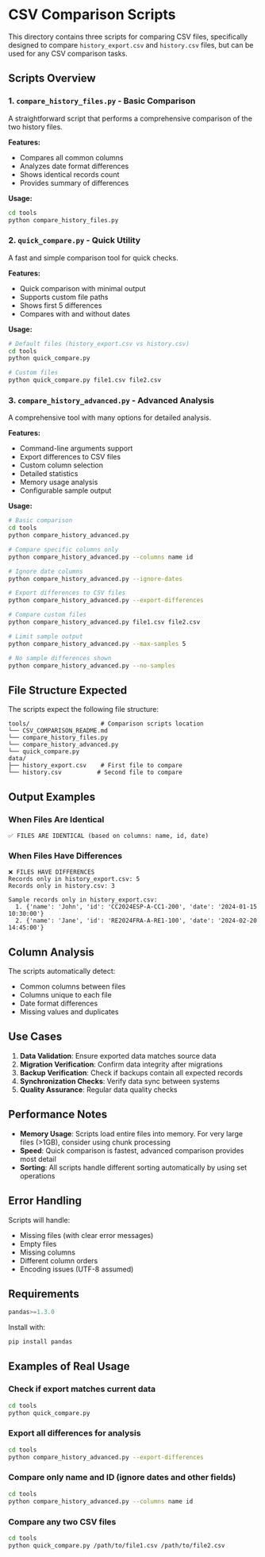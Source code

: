 # CSV Comparison Scripts

This directory contains three scripts for comparing CSV files, specifically designed to compare `history_export.csv` and `history.csv` files, but can be used for any CSV comparison tasks.

## Scripts Overview

### 1. `compare_history_files.py` - Basic Comparison
A straightforward script that performs a comprehensive comparison of the two history files.

**Features:**
- Compares all common columns
- Analyzes date format differences
- Shows identical records count
- Provides summary of differences

**Usage:**
```bash
cd tools
python compare_history_files.py
```

### 2. `quick_compare.py` - Quick Utility
A fast and simple comparison tool for quick checks.

**Features:**
- Quick comparison with minimal output
- Supports custom file paths
- Shows first 5 differences
- Compares with and without dates

**Usage:**
```bash
# Default files (history_export.csv vs history.csv)
cd tools
python quick_compare.py

# Custom files
python quick_compare.py file1.csv file2.csv
```

### 3. `compare_history_advanced.py` - Advanced Analysis
A comprehensive tool with many options for detailed analysis.

**Features:**
- Command-line arguments support
- Export differences to CSV files
- Custom column selection
- Detailed statistics
- Memory usage analysis
- Configurable sample output

**Usage:**
```bash
# Basic comparison
cd tools
python compare_history_advanced.py

# Compare specific columns only
python compare_history_advanced.py --columns name id

# Ignore date columns
python compare_history_advanced.py --ignore-dates

# Export differences to CSV files
python compare_history_advanced.py --export-differences

# Compare custom files
python compare_history_advanced.py file1.csv file2.csv

# Limit sample output
python compare_history_advanced.py --max-samples 5

# No sample differences shown
python compare_history_advanced.py --no-samples
```

## File Structure Expected

The scripts expect the following file structure:
```
tools/                    # Comparison scripts location
└── CSV_COMPARISON_README.md
└── compare_history_files.py
└── compare_history_advanced.py
└── quick_compare.py
data/
├── history_export.csv    # First file to compare
└── history.csv          # Second file to compare
```

## Output Examples

### When Files Are Identical
```
✅ FILES ARE IDENTICAL (based on columns: name, id, date)
```

### When Files Have Differences
```
❌ FILES HAVE DIFFERENCES
Records only in history_export.csv: 5
Records only in history.csv: 3

Sample records only in history_export.csv:
  1. {'name': 'John', 'id': 'CC2024ESP-A-CC1-200', 'date': '2024-01-15 10:30:00'}
  2. {'name': 'Jane', 'id': 'RE2024FRA-A-RE1-100', 'date': '2024-02-20 14:45:00'}
```

## Column Analysis

The scripts automatically detect:
- Common columns between files
- Columns unique to each file
- Date format differences
- Missing values and duplicates

## Use Cases

1. **Data Validation**: Ensure exported data matches source data
2. **Migration Verification**: Confirm data integrity after migrations
3. **Backup Verification**: Check if backups contain all expected records
4. **Synchronization Checks**: Verify data sync between systems
5. **Quality Assurance**: Regular data quality checks

## Performance Notes

- **Memory Usage**: Scripts load entire files into memory. For very large files (>1GB), consider using chunk processing
- **Speed**: Quick comparison is fastest, advanced comparison provides most detail
- **Sorting**: All scripts handle different sorting automatically by using set operations

## Error Handling

Scripts will handle:
- Missing files (with clear error messages)
- Empty files
- Missing columns
- Different column orders
- Encoding issues (UTF-8 assumed)

## Requirements

```python
pandas>=1.3.0
```

Install with:
```bash
pip install pandas
```

## Examples of Real Usage

### Check if export matches current data
```bash
cd tools
python quick_compare.py
```

### Export all differences for analysis
```bash
cd tools
python compare_history_advanced.py --export-differences
```

### Compare only name and ID (ignore dates and other fields)
```bash
cd tools
python compare_history_advanced.py --columns name id
```

### Compare any two CSV files
```bash
cd tools
python quick_compare.py /path/to/file1.csv /path/to/file2.csv
```
